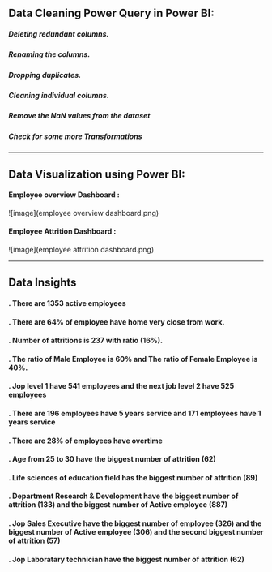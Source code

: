 ## Data Cleaning Power Query in Power BI:

##### Deleting redundant columns.

##### Renaming the columns.

##### Dropping duplicates.

##### Cleaning individual columns.

##### Remove the NaN values from the dataset

##### Check for some more Transformations

-----------------------------------------------------------------------------------
## Data Visualization using Power BI:
#### Employee overview Dashboard : 
![image](employee overview dashboard.png)

#### Employee Attrition Dashboard : 
![image](employee attrition dashboard.png)

----------------------------------------------------------------------------------
## Data Insights

#### . There are 1353 active employees
#### . There are 64% of employee have home very close from work.
#### . Number of attritions is 237 with ratio (16%).
#### . The ratio of Male Employee is 60% and The ratio of Female Employee is 40%.
#### . Jop level 1 have 541 employees  and the next job level 2 have 525 employees
#### . There are 196 employees have 5 years service and 171 employees have 1 years service
#### . There are 28% of employees have overtime
#### . Age from 25 to 30 have the biggest number of attrition (62)
#### . Life sciences of education field has the biggest number of attrition (89)
#### . Department Research & Development have the biggest number of attrition (133) and the biggest number of Active employee (887)
#### . Jop Sales Executive have the biggest number of employee (326) and the biggest number of Active employee (306) and the second biggest number of attrition (57)
#### . Jop Laboratary technician have the biggest number of attrition (62)
